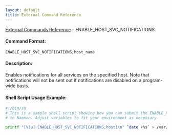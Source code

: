 ```yaml
---
layout: default
title: External Command Reference
---
```


<!--
************************************************
* AUTO GENERATED PAGE - USE ./update SCRIPT
************************************************
-->

<span class="glyphicon glyphicon-arrow-up"></span><a href="index.html"> External Commands Reference</a> - ENABLE_HOST_SVC_NOTIFICATIONS<br>


#### Command Format:

`ENABLE_HOST_SVC_NOTIFICATIONS;host_name`

#### Description:

Enables notifications for all services on the specified host. Note that notifications will not be sent out if notifications are disabled on a program-wide basis.

#### Shell Script Usage Example:

```sh
#!/bin/sh
# This is a sample shell script showing how you can submit the ENABLE_HOST_SVC_NOTIFICATIONS command
# to Naemon. Adjust variables to fit your environment as necessary.

printf "[%lu] ENABLE_HOST_SVC_NOTIFICATIONS;host1\n" `date +%s` > /var/lib/naemon/naemon.cmd
```



